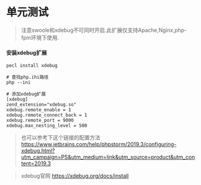 # 单元测试

> 注意swoole和xdebug不可同时开启.此扩展仅支持Apache,Nginx,php-fpm环境下使用.

#### 安装xdebug扩展
```shell
pecl install xdebug

# 查找php.ihi路径
php --ini

# 添加xdebug扩展
[xdebug]
zend_extension="xdebug.so"
xdebug.remote_enable = 1
xdebug.remote_connect_back = 1
xdebug.remote_port = 9000
xdebug.max_nesting_level = 500
```

>也可以参考下这个链接的配置方法
https://www.jetbrains.com/help/phpstorm/2019.3/configuring-xdebug.html?utm_campaign=PS&utm_medium=link&utm_source=product&utm_content=2019.3

>xdebug官网
https://xdebug.org/docs/install


